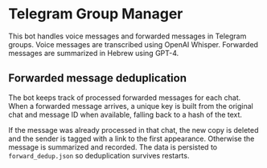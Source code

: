 # Telegram Group Manager

This bot handles voice messages and forwarded messages in Telegram groups. Voice messages are transcribed using OpenAI Whisper. Forwarded messages are summarized in Hebrew using GPT-4.

## Forwarded message deduplication

The bot keeps track of processed forwarded messages for each chat. When a forwarded message arrives, a unique key is built from the original chat and message ID when available, falling back to a hash of the text.

If the message was already processed in that chat, the new copy is deleted and the sender is tagged with a link to the first appearance. Otherwise the message is summarized and recorded. The data is persisted to `forward_dedup.json` so deduplication survives restarts.
